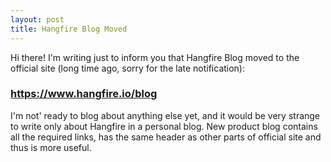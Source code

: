 ```yaml
---
layout: post
title: Hangfire Blog Moved
---
```


Hi there! I'm writing just to inform you that Hangfire Blog moved to the official site (long time ago, sorry for the late notification):

<h3><a href="https://www.hangfire.io/blog">https://www.hangfire.io/blog</a></h3>

I'm not' ready to blog about anything else yet, and it would be very strange to write only about Hangfire in a personal blog. New product blog contains all the required links, has the same header as other parts of official site and thus is more useful.
